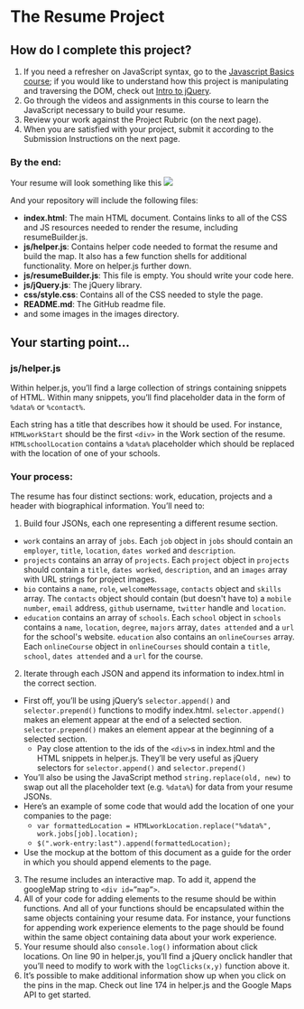 # The Resume Project

## How do I complete this project?

1. If you need a refresher on JavaScript syntax, go to the [Javascript Basics course](https://www.udacity.com/course/viewer#!/c-ud804-nd); 
if you would like to understand how this project is manipulating and traversing the DOM, check out [Intro to jQuery](https://www.udacity.com/course/ud245-nd).
2. Go through the videos and assignments in this course to learn the JavaScript necessary to build your resume.
3. Review your work against the Project Rubric (on the next page).
4. When you are satisfied with your project, submit it according to the Submission Instructions on the next page.

### By the end:
Your resume will look something like this
![](http://i.imgur.com/pWU1Xbl.png)

And your repository will include the following files:

* **index.html**: The main HTML document. Contains links to all of the CSS and JS resources needed to render the resume, including resumeBuilder.js.
* **js/helper.js**: Contains helper code needed to format the resume and build the map. It also has a few function shells for additional functionality. More on helper.js further down.
* **js/resumeBuilder.js**: This file is empty. You should write your code here.
* **js/jQuery.js**: The jQuery library.
* **css/style.css**: Contains all of the CSS needed to style the page.
* **README.md**: 
The GitHub readme file.
* and some images in the images directory.

## Your starting point...
### js/helper.js
Within helper.js, you’ll find a large collection of strings containing snippets of HTML. Within many snippets, you’ll find placeholder data in the form of `%data%` or `%contact%`.

Each string has a title that describes how it should be used. For instance, `HTMLworkStart` should be the first `<div>` in the Work section of 
the resume. `HTMLschoolLocation` contains a `%data%` placeholder which should be replaced with the location of one of your schools.

### Your process:
The resume has four distinct sections: work, education, projects and a header with biographical information. You’ll need to:

1. Build four JSONs, each one representing a different resume section.
 * `work` contains an array of `jobs`. Each `job` object in `jobs` should contain an `employer`, `title`, `location`, `dates worked` and `description`.
 * `projects` contains an array of `projects`. Each `project` object in `projects` should contain a `title`, `dates worked`, `description`, and an `images` 
 array with URL strings for project images.
 * `bio` contains a `name`, `role`, `welcomeMessage`, `contacts` object and `skills` array. The `contacts` object should contain (but doesn't have to) 
 a `mobile number`, `email` address, `github` username, `twitter` handle and `location`.
 * `education` contains an array of `schools`. Each `school` object in `schools` contains a `name`, `location`, `degree`, `majors` array, `dates attended` 
 and a `url` for the school's website. `education` also contains an `onlineCourses` array. Each `onlineCourse` object in `onlineCourses` should contain 
 a `title`, `school`, `dates attended` and a `url` for the course.
2. Iterate through each JSON and append its information to index.html in the correct section.
 * First off, you’ll be using jQuery’s `selector.append()` and `selector.prepend()` functions to modify index.html. `selector.append()` makes an element appear at the end of a selected section. `selector.prepend()` makes an element appear at the beginning of a selected section.
   * Pay close attention to the ids of the `<div>`s in index.html and the HTML snippets in helper.js. They’ll be very useful as jQuery selectors for `selector.append()` and `selector.prepend()`
* You’ll also be using the JavaScript method `string.replace(old, new)` to swap out all the placeholder text (e.g. `%data%`) for data from your resume JSONs.
* Here’s an example of some code that would add the location of one your companies to the page:
   * `var formattedLocation = HTMLworkLocation.replace("%data%", work.jobs[job].location);`
   * `$(".work-entry:last").append(formattedLocation);`
 * Use the mockup at the bottom of this document as a guide for the order in which you should append elements to the page.
3. The resume includes an interactive map. To add it, append the googleMap string to `<div id=”map”>`.
4. All of your code for adding elements to the resume should be within functions. And all of your functions should be encapsulated within the same objects containing your resume data. For instance, your functions for appending work experience elements to the page should be found within the same object containing data about your work experience.
5. Your resume should also `console.log()` information about click locations. On line 90 in helper.js, you’ll find a jQuery onclick handler that you’ll need to modify to work with the `logClicks(x,y)` function above it.
6. It’s possible to make additional information show up when you click on the pins in the map. Check out line 174 in helper.js and the Google Maps API to get started.